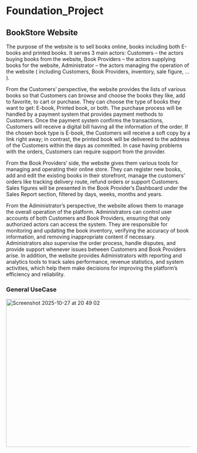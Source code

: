 # Foundation_Project

<h2>BookStore Website</h2>
The purpose of the website is to sell books online, books including both E-books and printed books. It serves 3 main actors: Customers – the actors buying books from the website, Book Providers – the actors supplying books for the website, Administrator – the actors managing the operation of the website ( including Customers, Book Providers, inventory, sale figure, … ). 

From the Customers’ perspective, the website provides the lists of various books so that Customers can browse and choose the books they like, add to favorite, to cart or purchase. They can choose the type of books they want to get: E-book, Printed book, or both. The purchase process will be handled by a payment system that provides payment methods to Customers. Once the payment system confirms the transactions, Customers will receive a digital bill having all the information of the order. If the chosen book type is E-book, the Customers will receive a soft copy by a link right away; in contrast, the printed book will be delivered to the address of the Customers within the days as committed. In case having problems with the orders, Customers can require support from the provider.

From the Book Providers’ side, the website gives them various tools for managing and operating their online store. They can register new books, add and edit the existing books in their storefront, manage the customers’ orders like tracking delivery route, refund orders or support Customers. Sales figures will be presented in the Book Provider’s Dashboard under the Sales Report section, filtered by days, weeks, months and years.

From the Administrator’s perspective, the website allows them to manage the overall operation of the platform. Administrators can control user accounts of both Customers and Book Providers, ensuring that only authorized actors can access the system. They are responsible for monitoring and updating the book inventory, verifying the accuracy of book information, and removing inappropriate content if necessary. Administrators also supervise the order process, handle disputes, and provide support whenever issues between Customers and Book Providers arise. In addition, the website provides Administrators with reporting and analytics tools to track sales performance, revenue statistics, and system activities, which help them make decisions for improving the platform’s efficiency and reliability.

<h3>General UseCase</h3>
<img width="553" height="403" alt="Screenshot 2025-10-27 at 20 49 02" src="https://github.com/user-attachments/assets/aa2de3a5-40cb-4f6e-9385-07a6d0400919" />

